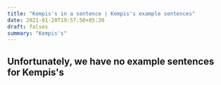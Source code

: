 ```yaml
---
title: "Kempis's in a sentence | Kempis's example sentences"
date: 2021-01-20T19:57:50+05:30
draft: falses
summary: "Kempis's"
---
```

## Unfortunately, we have no example sentences for Kempis's                 

